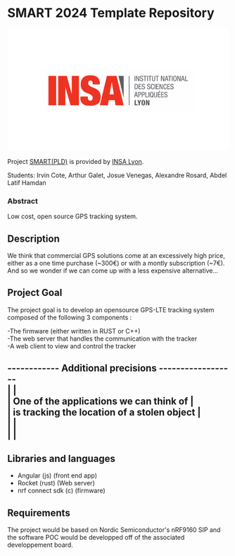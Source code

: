 # SMART 2024 Template Repository

![Insalogo](./images/logo-insa_0.png)

Project [SMART(PLD)](riccardotommasini.com/teaching/smart) is provided by [INSA Lyon](https://www.insa-lyon.fr/).

Students: Irvin Cote, Arthur Galet, Josue Venegas, Alexandre Rosard, Abdel Latif Hamdan

### Abstract
Low cost, open source GPS tracking system.

## Description
We think that commercial GPS solutions come at an excessively high price, either
as a one time purchase (~300€) or with a montly subscription (~7€).  
And so we wonder if we can come up with a less expensive alternative...

## Project Goal
The project goal is to develop an opensource GPS-LTE tracking system composed of the following 
3 components : 

-The firmware (either written in RUST or C++)  
-The web server that handles the communication with the tracker  
-A web client to view and control the tracker  

------------ Additional precisions ------------------  
|                                                   |  
|     One of the applications we can think of       |  
|     is tracking the location of a stolen object   |  
|                                                   |  
|                                                   |  
-----------------------------------------------------  

## Libraries and languages

- Angular (js) (front end app)  
- Rocket (rust) (Web server)  
- nrf connect sdk (c) (firmware)  



## Requirements
The project would be based on Nordic Semiconductor's nRF9160 SIP and the software POC
would be developped off of the associated developpement board.

